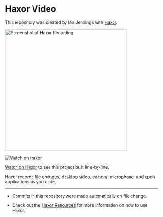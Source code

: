 # Haxor Video

This repository was created by Ian Jennings with [Haxor](http://localhost:1337/replay/2448d49d-2a6b-4d9d-ae35-d0510ec40572).

<a href="http://localhost:1337/replay/2448d49d-2a6b-4d9d-ae35-d0510ec40572"><img src="http://localhost:1337/replay/2448d49d-2a6b-4d9d-ae35-d0510ec40572/screenshot" alt="Screenshot of Haxor Recording" width="400" /></a> 

<a href="http://localhost:1337/replay/2448d49d-2a6b-4d9d-ae35-d0510ec40572"><img src="http://localhost:1337/images/watch-on-haxor.png" alt="Watch on Haxor" /></a> 

[Watch on Haxor](http://localhost:1337/replay/2448d49d-2a6b-4d9d-ae35-d0510ec40572) to see this project built line-by-line.

Haxor records file changes, desktop video, camera, microphone, and open applications as you code.


---
* Commits in this repository were made automatically on file change.

* Check out the [Haxor Resources](http://localhost:1337) for more information on how to use Haxor.